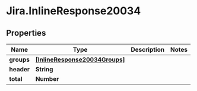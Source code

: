 # Jira.InlineResponse20034

## Properties

Name | Type | Description | Notes
------------ | ------------- | ------------- | -------------
**groups** | [**[InlineResponse20034Groups]**](InlineResponse20034Groups.md) |  | 
**header** | **String** |  | 
**total** | **Number** |  | 


